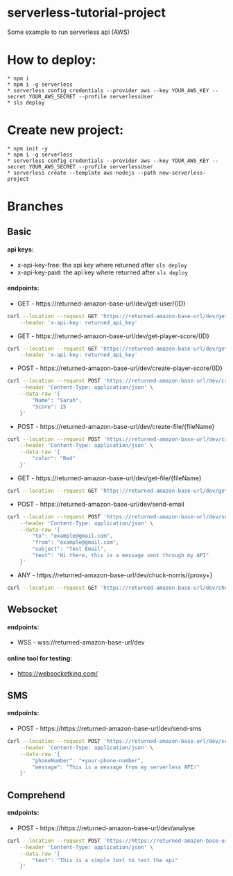 # serverless-tutorial-project

Some example to run serverless api (AWS)

# How to deploy:

    * npm i
    * npm i -g serverless
    * serverless config credentials --provider aws --key YOUR_AWS_KEY --secret YOUR_AWS_SECRET --profile serverlessUser
    * sls deploy

# Create new project:

    * npm init -y
    * npm i -g serverless
    * serverless config credentials --provider aws --key YOUR_AWS_KEY --secret YOUR_AWS_SECRET --profile serverlessUser
    * serverless create --template aws-nodejs --path new-serverless-project

# Branches

## Basic

#### api keys:

- x-api-key-free: the api key where returned after `sls deploy`
- x-api-key-paid: the api key where returned after `sls deploy`

#### endpoints:

- GET - https://returned-amazon-base-url/dev/get-user/{ID}

```bash
curl --location --request GET 'https://returned-amazon-base-url/dev/get-user/1234' \
    --header 'x-api-key: returned_api_key'
```

- GET - https://returned-amazon-base-url/dev/get-player-score/{ID}

```bash
curl --location --request GET 'https://returned-amazon-base-url/dev/get-user/1234' \
    --header 'x-api-key: returned_api_key'
```

- POST - https://returned-amazon-base-url/dev/create-player-score/{ID}

```bash
curl --location --request POST 'https://returned-amazon-base-url/dev/create-player-score/4521545' \
    --header 'Content-Type: application/json' \
    --data-raw '{
        "Name": "Sarah",
        "Score": 15
    }'
```

- POST - https://returned-amazon-base-url/dev/create-file/{fileName}

```bash
curl --location --request POST 'https://returned-amazon-base-url/dev/create-file/car2.json' \
    --header 'Content-Type: application/json' \
    --data-raw '{
        "color": "Red"
    }'
```

- GET - https://returned-amazon-base-url/dev/get-file/{fileName}

```bash
curl --location --request GET 'https://returned-amazon-base-url/dev/get-file/car2.json'
```

- POST - https://returned-amazon-base-url/dev/send-email

```bash
curl --location --request POST 'https://returned-amazon-base-url/dev/send-email' \
    --header 'Content-Type: application/json' \
    --data-raw '{
        "to": "example@gmail.com",
        "from": "example@gmail.com",
        "subject": "Test Email",
        "text": "Hi there, this is a message sent through my API"
    }'
```

- ANY - https://returned-amazon-base-url/dev/chuck-norris/{proxy+}

```bash
curl --location --request GET 'https://returned-amazon-base-url/dev/chuck-norris/ANY'
```


## Websocket

#### endpoints:

- WSS - wss://returned-amazon-base-url/dev

#### online tool for testing:

- https://websocketking.com/


## SMS

#### endpoints:

- POST - https://https://returned-amazon-base-url/dev/send-sms

```bash
curl --location --request POST 'https://returned-amazon-base-url/dev/send-sms' \
    --header 'Content-Type: application/json' \
    --data-raw '{
        "phoneNumber": "+your-phone-number",
        "message": "This is a message from my serverless API!"
    }'
```

## Comprehend

#### endpoints:

- POST - https://https://returned-amazon-base-url/dev/analyse
```bash
curl --location --request POST 'https://https://returned-amazon-base-url/dev/analyse' \
    --header 'Content-Type: application/json' \
    --data-raw '{
        "text": "This is a simple text to test the api"
    }'
```